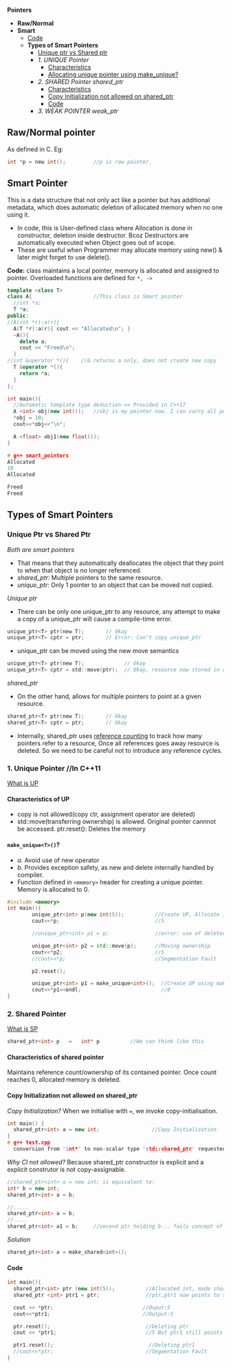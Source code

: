 **Pointers**
- **Raw/Normal**
- **Smart**
  - [Code](#smartcode)
  - **Types of Smart Pointers**
    - [Unique ptr vs Shared ptr](#vs)
    - _1. UNIQUE Pointer_
      - [Characteristics](#ch)
      - [Allocating unique pointer using make_unique?](#make)
    - _2. SHARED Pointer shared_ptr_ 
      - [Characteristics](#sch)
      - [Copy Initialization not allowed on shared_ptr](#cint)
      - [Code](#spcode)
    - _3. WEAK POINTER weak_ptr_

## Raw/Normal pointer 
As defined in C. Eg: 
```c
int *p = new int();         //p is raw pointer.
```

## Smart Pointer
This is a data structure that not only act like a pointer but has additional metadata, which does automatic deletion of allocated memory when no one using it.
- In code, this is User-defined class where Allocation is done in constructor, deletion inside destructor. Bcoz Destructors are automatically executed when Object goes out of scope.
- These are useful when Programmer may allocate memory using new() & later might forget to use delete(). 

<a name=smartcode></a>
**Code:** class maintains a local pointer, memory is allocated and assigned to pointer. Overloaded functions are defined for `*, ->`
```cpp
template <class T>		
class A{                    //This class is Smart pointer
  //int *a;
  T *a;
public:
//A(int *r):a(r){
  A(T *r):a(r){ cout << "Allocated\n"; }
  ~A(){
    delete a;
    cout << "Freed\n";
  }
//int &operator *(){	//& returns a only, does not create new copy
  T &operator *(){
    return *a;
  }
};

int main(){
  //Automatic template type deduction => Provided in C++17
  A <int> obj(new int());	//obj is my pointer now. I can carry all pointer operations
  *obj = 10;
  cout<<*obj<<"\n";

  A <float> obj1(new float());
}

# g++ smart_pointers
Allocated
10
Allocated 

Freed
Freed
```

## Types of Smart Pointers
<a name=vs></a>
### Unique Ptr vs Shared Ptr
_Both are smart pointers_
  - That means that they automatically deallocates the object that they point to when that object is no longer referenced.
  - _shared_ptr:_ Multiple pointers to the same resource.
  - _unique_ptr:_ Only 1 pointer to an object that can be moved not copied.

_Unique ptr_
  - There can be only one unique_ptr to any resource, any attempt to make a copy of a unique_ptr will cause a compile-time error.
```c
unique_ptr<T> ptr(new T);       // Okay
unique_ptr<T> cptr = ptr;       // Error: Can't copy unique_ptr
```
- unique_ptr can be moved using the new move semantics
```c
unique_ptr<T> ptr(new T);             // Okay
unique_ptr<T> cptr = std::move(ptr);  // Okay, resource now stored in cptr
```

_shared_ptr_
- On the other hand, allows for multiple pointers to point at a given resource.
```c
shared_ptr<T> ptr(new T);       // Okay
shared_ptr<T> cptr = ptr;       // Okay
```
- Internally, shared_ptr uses [reference counting](https://en.wikipedia.org/wiki/Reference_counting) to track how many pointers refer to a resource, Once all references goes away resource is deleted. So we need to be careful not to introduce any reference cycles.


### 1. Unique Pointer //In C++11
[What is UP](#vs)
<a name=ch></a>
#### Characteristics of UP
  - copy is not allowed(copy ctr, assignment operator are deleted)
  - std::move(transferring ownership) is allowed. Original pointer cannnot be accessed. ptr.reset(): Deletes the memory
<a name=make></a>
#### `make_unique<T>()`?
  - *a.* Avoid use of new operator
  - *b.* Provides exception safety, as new and delete internally handled by compiler. 
  - Function defined in `<memory>` header for creating a unique pointer. Memory is allocated to 0.
```cpp
#include <memory>
int main(){
        unique_ptr<int> p(new int(5));          //Create UP, Allocate int, provide value=5
        cout<<*p;                               //5

        //unique_ptr<int> p1 = p;               //error: use of deleted function. copy of UP is not allowed

        unique_ptr<int> p2 = std::move(p);      //Moving ownership
        cout<<*p2;                              //5
        //cout<<*p;                             //Segmentation Fault

        p2.reset();

        unique_ptr<int> p1 = make_unique<int>();  //Create UP using make_unique()
        cout<<*p1<<endl;                          //0
}
```

### 2. Shared Pointer
[What is SP](#vs)
```cpp
shared_ptr<int> p   =   int* p          //We can think like this
```
<a name=sch></a>
#### Characteristics of shared pointer
Maintains reference count/ownership of its contained pointer. Once count reaches 0, allocated memory is deleted.

<a name=cint></a>
#### Copy Initialization not allowed on shared_ptr
*Copy Initialization?* When we initialise with `=`, we invoke copy-initialisation.
```c++
int main() {
  shared_ptr<int> a = new int;                 //Copy Initialization
}  
# g++ test.cpp
  conversion from 'int*' to non-scalar type 'std::shared_ptr' requested
```
*Why CI not allowed?* Because shared_ptr constructor is explicit and a explicit construtor is not copy-assignable.
```cpp
//shared_ptr<int> a = new int; is equivalent to:
int* b = new int;
shared_ptr<int> a = b;

//.....
shared_ptr<int> a = b;
//.....
shared_ptr<int> a1 = b;     //second ptr holding b... fails concept of shared_ptr
```
*Solution*
```cpp
shared_ptr<int> a = make_shared<int>();
```

<a name=spcode></a>
#### Code
```cpp
int main(){
  shared_ptr<int> ptr (new int(5));          //Allocated int, made shared_ptr point to it
  shared_ptr <int> ptr1 = ptr;               //ptr,ptr1 now points to same memory

  cout << *ptr;                             //Ouput:5
  cout<<*ptr1;                              //Output:5

  ptr.reset();                               //Deleting ptr
  cout << *ptr1;                             //5 But ptr1 still points to memory

  ptr1.reset();                               //Deleting ptr1
  //cout<<*ptr;                              //Segmentation Fault
}
```
